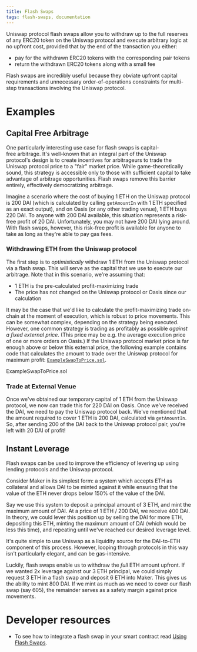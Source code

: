 ```yaml
---
title: Flash Swaps
tags: flash-swaps, documentation
---
```


Uniswap protocol flash swaps allow you to withdraw up to the full reserves of any ERC20 token on the Uniswap protocol and execute arbitrary logic at no upfront cost, provided that by the end of the transaction you either:

- pay for the withdrawn ERC20 tokens with the corresponding pair tokens
- return the withdrawn ERC20 tokens along with a small fee

Flash swaps are incredibly useful because they obviate upfront capital requirements and unnecessary order-of-operations constraints for multi-step transactions involving the Uniswap protocol.

# Examples

## Capital Free Arbitrage

One particularly interesting use case for flash swaps is capital-free arbitrage. It's well-known that an integral part of the Uniswap protocol's design is to create incentives for arbitrageurs to trade the Uniswap protocol price to a "fair" market price. While game-theoretically sound, this strategy is accessible only to those with sufficient capital to take advantage of arbitrage opportunities. Flash swaps remove this barrier entirely, effectively democratizing arbitrage.

Imagine a scenario where the cost of buying 1 ETH on the Uniswap protocol is 200 DAI (which is calculated by calling `getAmountIn` with 1 ETH specified as an exact output), and on Oasis (or any other trading venue), 1 ETH buys 220 DAI. To anyone with 200 DAI available, this situation represents a risk-free profit of 20 DAI. Unfortunately, you may not have 200 DAI lying around. With flash swaps, however, this risk-free profit is available for anyone to take as long as they're able to pay gas fees.

### Withdrawing ETH from the Uniswap protocol

The first step is to _optimistically_ withdraw 1 ETH from the Uniswap protocol via a flash swap. This will serve as the capital that we use to execute our arbitrage. Note that in this scenario, we're assuming that:

- 1 ETH is the pre-calculated profit-maximizing trade
- The price has not changed on the Uniswap protocol or Oasis since our calculation

It may be the case that we'd like to calculate the profit-maximizing trade on-chain at the moment of execution, which is robust to price movements. This can be somewhat complex, depending on the strategy being executed. However, one common strategy is trading as profitably as possible _against a fixed external price_. (This price may be e.g. the average execution price of one or more orders on Oasis.) If the Uniswap protocol market price is far enough above or below this external price, the following example contains code that calculates the amount to trade over the Uniswap protocol for maximum profit: [`ExampleSwapToPrice.sol`](https://github.com/Uniswap/uniswap-v2-periphery/blob/master/contracts/examples/ExampleSwapToPrice.sol).

<Github href="https://github.com/Uniswap/uniswap-v2-periphery/blob/master/contracts/examples/ExampleSwapToPrice.sol">ExampleSwapToPrice.sol</Github>

### Trade at External Venue

Once we've obtained our temporary capital of 1 ETH from the Uniswap protocol, we now can trade this for 220 DAI on Oasis. Once we've received the DAI, we need to pay the Uniswap protocol back. We've mentioned that the amount required to cover 1 ETH is 200 DAI, calculated via `getAmountIn`. So, after sending 200 of the DAI back to the Uniswap protocol pair, you're left with 20 DAI of profit!

## Instant Leverage

Flash swaps can be used to improve the efficiency of levering up using lending protocols and the Uniswap protocol.

Consider Maker in its simplest form: a system which accepts ETH as collateral and allows DAI to be minted against it while ensuring that the value of the ETH never drops below 150% of the value of the DAI.

Say we use this system to deposit a principal amount of 3 ETH, and mint the maximum amount of DAI. At a price of 1 ETH / 200 DAI, we receive 400 DAI. In theory, we could lever this position up by selling the DAI for more ETH, depositing this ETH, minting the maximum amount of DAI (which would be less this time), and repeating until we've reached our desired leverage level.

It's quite simple to use Uniswap as a liquidity source for the DAI-to-ETH component of this process. However, looping through protocols in this way isn't particularly elegant, and can be gas-intensive.

Luckily, flash swaps enable us to withdraw the _full_ ETH amount upfront. If we wanted 2x leverage against our 3 ETH principal, we could simply request 3 ETH in a flash swap and deposit 6 ETH into Maker. This gives us the ability to mint 800 DAI. If we mint as much as we need to cover our flash swap (say 605), the remainder serves as a safety margin against price movements.

# Developer resources

- To see how to integrate a flash swap in your smart contract read [Using Flash Swaps](/docs/v2/smart-contract-integration/using-flash-swaps/).
